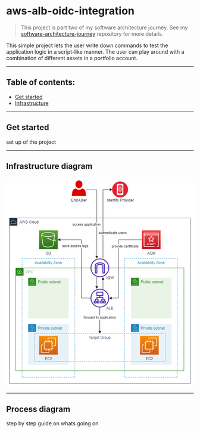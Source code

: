 # aws-alb-oidc-integration

> This project is part two of my software architecture journey. See my [software-architecture-journey](https://github.com/mykingdomforapawn/software-architecture-journey) repository for more details.

This simple project lets the user write down commands to test the application logic in a script-like manner. The user can play around with a combination of different assets in a portfolio account.

---

## Table of contents:
<!--- [Why? - How? - What?](#why---how---what)
-->
- [Get started](#class-diagram)
- [Infrastructure](#class-diagram)

---

<!-- 
## Why? - How? - What?)

To extend my knowledge of the Java programming language fundamentals I wanted to try out a few more concepts. This simple project is a refactored version of [simple-portfolio](https://github.com/mykingdomforapawn/simple-portfolio) and allowed me to implement some basic functionalities of Java. Every concept is implemented in the simplest way possible and does not have any purpose besides learning about the basic ideas.
- UML class diagrams
- Inheritance
- Abstraction
- Interfaces

---
-->

## Get started
set up of the project

---

## Infrastructure diagram

![Diagram](diagram.drawio.png)

---

## Process diagram
step by step guide on whats going on